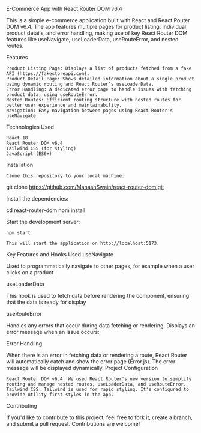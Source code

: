 E-Commerce App with React Router DOM v6.4

This is a simple e-commerce application built with React and React Router DOM v6.4. The app features multiple pages for product listing, individual product details, and error handling, making use of key React Router DOM features like useNavigate, useLoaderData, useRouteError, and nested routes.

Features

    Product Listing Page: Displays a list of products fetched from a fake API (https://fakestoreapi.com).
    Product Detail Page: Shows detailed information about a single product using dynamic routing and React Router’s useLoaderData.
    Error Handling: A dedicated error page to handle issues with fetching product data, using useRouteError.
    Nested Routes: Efficient routing structure with nested routes for better user experience and maintainability.
    Navigation: Easy navigation between pages using React Router's useNavigate.

Technologies Used

    React 18
    React Router DOM v6.4
    Tailwind CSS (for styling)
    JavaScript (ES6+)

Installation

    Clone this repository to your local machine:

git clone https://github.com/ManashSwain/react-router-dom.git

Install the dependencies:

cd react-router-dom
npm install

Start the development server:

    npm start

    This will start the application on http://localhost:5173.




Key Features and Hooks Used
useNavigate

Used to programmatically navigate to other pages, for example when a user clicks on a product

useLoaderData

This hook is used to fetch data before rendering the component, ensuring that the data is ready for display

useRouteError

Handles any errors that occur during data fetching or rendering. Displays an error message when an issue occurs:


Error Handling

When there is an error in fetching data or rendering a route, React Router will automatically catch and show the error page (Error.js). The error message will be displayed dynamically.
Project Configuration

    React Router DOM v6.4: We used React Router's new version to simplify routing and manage nested routes, useLoaderData, and useRouteError.
    Tailwind CSS: Tailwind is used for rapid styling. It's configured to provide utility-first styles in the app.



Contributing

If you'd like to contribute to this project, feel free to fork it, create a branch, and submit a pull request. Contributions are welcome!

